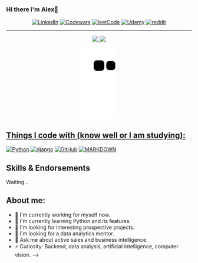 ### Hi there i'm Alex👋

<p align="center">
  <a href="https://www.linkedin.com/in/freeman-from482/" target="_blank"><img alt="LinkedIn" src="https://img.shields.io/badge/LinkedIn-181717.svg?&style=flat-square&logo=linkedin&logoColor=white" /></a>
  <a href="https://www.codewars.com/users/Freeman-from482" target="_blank"><img alt="Codewars" src="https://img.shields.io/badge/Codewars-181717.svg?&style=flat-square&logo=codewars&logoColor=white" /></a>
    <a href="https://leetcode.com/Freeman_from482/" target="_blank"><img alt="leetCode" src="https://img.shields.io/badge/leetCode-181717.svg?&style=flat-square&logo=leetCode&logoColor=white" /></a>
    <a href="https://www.udemy.com/user/aleksandr-kovalchuk-122/" target="_blank"><img alt="Udemy" src="https://img.shields.io/badge/Udemy-181717.svg?&style=flat-square&logo=Udemy&logoColor=white" /></a>
    <a href="https://www.reddit.com/user/Freeman_Alex/" target="_blank"><img alt="reddit" src="https://img.shields.io/badge/reddit-181717.svg?&style=flat-square&logo=reddit&logoColor=white" /></a>
</p>  

---
<div align="center">
  <a href="https://github.com/Freeman-from482">
  <img height="180em" src="https://github-readme-stats.vercel.app/api?username=Freeman-from482&show_icons=true&theme=dracula&include_all_commits=true&count_private=true"/>
  <img height="180em" src="https://github-readme-stats.vercel.app/api/top-langs/?username=Freeman-from482&layout=compact&langs_count=6&theme=dracula"/>
</div>
  
<div align="center"> 
  
 
  ![Snake animation](https://github.com/rafaballerini/rafaballerini/blob/output/github-contribution-grid-snake.svg)
 
</div>

 ## Things I code with (know well or I am studying):
<p>
<a href="#"><img alt="Python" src="https://img.shields.io/badge/PYTHON-14354C.svg?&style=flat-square&logo=python&logoColor=white" /></a>
<a href="#"><img alt="django" src="https://img.shields.io/badge/-django-43853d?style=flat-square&logo=django&logoColor=white" /></a>
<a href="#"><img alt="GitHub" src="https://img.shields.io/badge/GITHUB-121011.svg?&style=flat-square&logo=github&logoColor=white" /></a>
<a href="#"><img alt="MARKDOWN" src="https://img.shields.io/badge/MARKDOWN-000000.svg?&style=flat-square&logo=markdown&logoColor=white" /></a>
</p>

## Skills & Endorsements
Waiting...

## About me:

- 🔭 I'm currently working for myself now.
- 🌱 I'm currently learning Python and its features.
- 👯 I'm looking for interesting prospective projects.
- 🤔 I'm looking for a data analytics mentor.
- 💬 Ask me about active sales and business intelligence.
- ⚡ Curiosity: Backend, data analysis, artificial intelligence, computer vision.
-->
